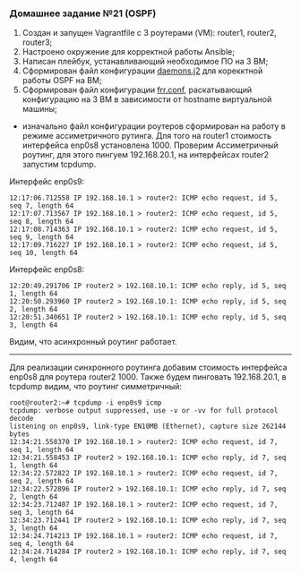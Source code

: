 ### Домашнее задание №21 (OSPF)
1. Создан и запущен Vagrantfile с 3 роутерами (VM): router1, router2, router3;
2. Настроено окружение для корректной работы Ansible;
3. Написан плейбук, устанавливающий необходимое ПО на 3 ВМ;
4. Сформирован файл конфигурации [daemons.j2](https://github.com/uNkindy/Otus_Unit_21_OSPF/blob/main/templates/daemons.j2) для корекктной работы OSPF на ВМ;
5. Сформирован файл конфигурации [frr.conf](https://github.com/uNkindy/Otus_Unit_21_OSPF/blob/main/templates/frr.conf.j2), раскатывающий конфигурацию на 3 ВМ в зависимости от hostname виртуальной машины;
- изначально файл конфигурации роутеров сформирован на работу в режиме ассиметричного рутинга. Для того на router1 стоимость интерфейса enp0s8 установлена 1000. Проверим Ассиметричный роутинг, для этого пингуем 192.168.20.1, на интерфейсах router2 запустим tcpdump.
  
Интерфейс enp0s9:
```console
12:17:06.712558 IP 192.168.10.1 > router2: ICMP echo request, id 5, seq 7, length 64
12:17:07.713567 IP 192.168.10.1 > router2: ICMP echo request, id 5, seq 8, length 64
12:17:08.714363 IP 192.168.10.1 > router2: ICMP echo request, id 5, seq 9, length 64
12:17:09.716227 IP 192.168.10.1 > router2: ICMP echo request, id 5, seq 10, length 64
```
Интерфейс enp0s8:
```console
12:20:49.291706 IP router2 > 192.168.10.1: ICMP echo reply, id 5, seq 1, length 64
12:20:50.293960 IP router2 > 192.168.10.1: ICMP echo reply, id 5, seq 2, length 64
12:20:51.340651 IP router2 > 192.168.10.1: ICMP echo reply, id 5, seq 3, length 64
```
Видим, что асинхронный роутинг работает.
___
Для реализации синхронного роутинга добавим стоимость интерфейса enp0s8 для роутера router2 1000. Также будем пинговать 192.168.20.1, в tcpdump видим, что роутинг симметричный:
```console
root@router2:~# tcpdump -i enp0s9 icmp
tcpdump: verbose output suppressed, use -v or -vv for full protocol decode
listening on enp0s9, link-type EN10MB (Ethernet), capture size 262144 bytes
12:34:21.558370 IP 192.168.10.1 > router2: ICMP echo request, id 7, seq 1, length 64
12:34:21.558453 IP router2 > 192.168.10.1: ICMP echo reply, id 7, seq 1, length 64
12:34:22.572822 IP 192.168.10.1 > router2: ICMP echo request, id 7, seq 2, length 64
12:34:22.572896 IP router2 > 192.168.10.1: ICMP echo reply, id 7, seq 2, length 64
12:34:23.712407 IP 192.168.10.1 > router2: ICMP echo request, id 7, seq 3, length 64
12:34:23.712441 IP router2 > 192.168.10.1: ICMP echo reply, id 7, seq 3, length 64
12:34:24.714213 IP 192.168.10.1 > router2: ICMP echo request, id 7, seq 4, length 64
12:34:24.714284 IP router2 > 192.168.10.1: ICMP echo reply, id 7, seq 4, length 64
```
